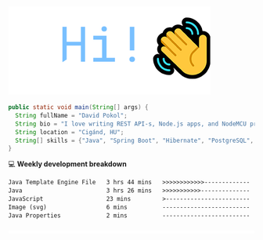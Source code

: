 ![Hi!](assets/images/hi.png)

```java
public static void main(String[] args) {
  String fullName = "David Pokol";
  String bio = "I love writing REST API-s, Node.js apps, and NodeMCU programs";
  String location = "Cigánd, HU";
  String[] skills = {"Java", "Spring Boot", "Hibernate", "PostgreSQL", "Git"};
}
```

💻 **Weekly development breakdown**
<!--START_SECTION:waka-->

```txt
Java Template Engine File   3 hrs 44 mins   >>>>>>>>>>>>-------------   48.24 %
Java                        3 hrs 26 mins   >>>>>>>>>>>--------------   44.37 %
JavaScript                  23 mins         >------------------------   05.03 %
Image (svg)                 6 mins          -------------------------   01.46 %
Java Properties             2 mins          -------------------------   00.49 %
```

<!--END_SECTION:waka-->

![footer](assets/images/footer.png)
